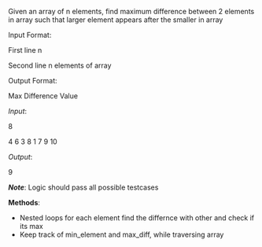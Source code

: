 Given an array of n elements, find maximum difference between 2 elements in array such that larger element appears after the smaller in array

Input Format:

First line n

Second line n elements of array


Output Format:

Max Difference Value


*Input*: 

8

4 6 3 8 1 7 9 10


*Output*: 

9


__*Note*__: Logic should pass all possible testcases


**Methods**:
- Nested loops for each element find the differnce with other and check if its max
- Keep track of min_element and max_diff, while traversing array 
